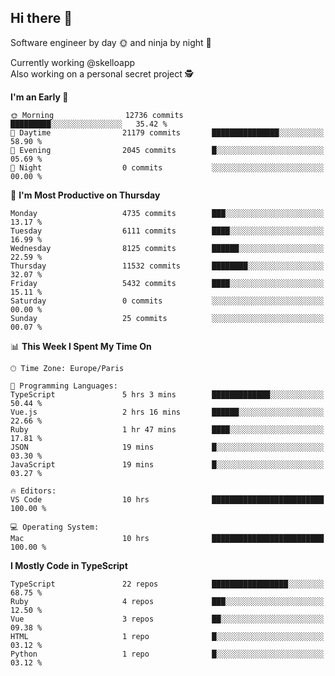 ## Hi there 👋

Software engineer by day 🌞 and ninja by night 🌝

Currently working @skelloapp <br>
Also working on a personal secret project 🕵️

<!--START_SECTION:waka-->
**I'm an Early 🐤** 

```text
🌞 Morning                12736 commits       █████████░░░░░░░░░░░░░░░░   35.42 % 
🌆 Daytime                21179 commits       ███████████████░░░░░░░░░░   58.90 % 
🌃 Evening                2045 commits        █░░░░░░░░░░░░░░░░░░░░░░░░   05.69 % 
🌙 Night                  0 commits           ░░░░░░░░░░░░░░░░░░░░░░░░░   00.00 % 
```
📅 **I'm Most Productive on Thursday** 

```text
Monday                   4735 commits        ███░░░░░░░░░░░░░░░░░░░░░░   13.17 % 
Tuesday                  6111 commits        ████░░░░░░░░░░░░░░░░░░░░░   16.99 % 
Wednesday                8125 commits        ██████░░░░░░░░░░░░░░░░░░░   22.59 % 
Thursday                 11532 commits       ████████░░░░░░░░░░░░░░░░░   32.07 % 
Friday                   5432 commits        ████░░░░░░░░░░░░░░░░░░░░░   15.11 % 
Saturday                 0 commits           ░░░░░░░░░░░░░░░░░░░░░░░░░   00.00 % 
Sunday                   25 commits          ░░░░░░░░░░░░░░░░░░░░░░░░░   00.07 % 
```


📊 **This Week I Spent My Time On** 

```text
🕑︎ Time Zone: Europe/Paris

💬 Programming Languages: 
TypeScript               5 hrs 3 mins        █████████████░░░░░░░░░░░░   50.44 % 
Vue.js                   2 hrs 16 mins       ██████░░░░░░░░░░░░░░░░░░░   22.66 % 
Ruby                     1 hr 47 mins        ████░░░░░░░░░░░░░░░░░░░░░   17.81 % 
JSON                     19 mins             █░░░░░░░░░░░░░░░░░░░░░░░░   03.30 % 
JavaScript               19 mins             █░░░░░░░░░░░░░░░░░░░░░░░░   03.27 % 

🔥 Editors: 
VS Code                  10 hrs              █████████████████████████   100.00 % 

💻 Operating System: 
Mac                      10 hrs              █████████████████████████   100.00 % 
```

**I Mostly Code in TypeScript** 

```text
TypeScript               22 repos            █████████████████░░░░░░░░   68.75 % 
Ruby                     4 repos             ███░░░░░░░░░░░░░░░░░░░░░░   12.50 % 
Vue                      3 repos             ██░░░░░░░░░░░░░░░░░░░░░░░   09.38 % 
HTML                     1 repo              █░░░░░░░░░░░░░░░░░░░░░░░░   03.12 % 
Python                   1 repo              █░░░░░░░░░░░░░░░░░░░░░░░░   03.12 % 
```




<!--END_SECTION:waka-->

<!--
**antoinelncl/antoinelncl** is a ✨ _special_ ✨ repository because its `README.md` (this file) appears on your GitHub profile.

Here are some ideas to get you started:

- 🔭 I’m currently working on ...
- 🌱 I’m currently learning ...
- 👯 I’m looking to collaborate on ...
- 🤔 I’m looking for help with ...
- 💬 Ask me about ...
- 📫 How to reach me: ...
- 😄 Pronouns: ...
- ⚡ Fun fact: ...
-->
